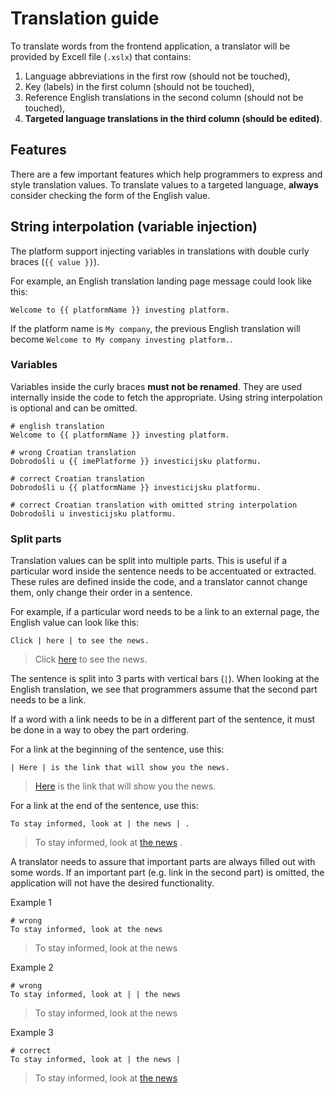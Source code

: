 # Translation guide

To translate words from the frontend application, a translator will be provided by Excell file (`.xslx`) that contains:

1. Language abbreviations in the first row (should not be touched),
2. Key (labels) in the first column (should not be touched),
3. Reference English translations in the second column (should not be touched),
4. **Targeted language translations in the third column (should be edited)**.

## Features

There are a few important features which help programmers to express and style translation values. To translate values to
a targeted language, **always** consider checking the form of the English value.

## String interpolation (variable injection)

The platform support injecting variables in translations with double curly braces (`{{ value }}`).

For example, an English translation landing page message could look like this:

```
Welcome to {{ platformName }} investing platform.
```

If the platform name is `My company`, the previous English translation will
become `Welcome to My company investing platform.`.

### Variables

Variables inside the curly braces **must not be renamed**. They are used internally inside the code to fetch the
appropriate. Using string interpolation is optional and can be omitted.

```
# english translation
Welcome to {{ platformName }} investing platform.

# wrong Croatian translation
Dobrodošli u {{ imePlatforme }} investicijsku platformu.

# correct Croatian translation
Dobrodošli u {{ platformName }} investicijsku platformu.

# correct Croatian translation with omitted string interpolation
Dobrodošli u investicijsku platformu.

```

### Split parts

Translation values can be split into multiple parts. This is useful if a particular word inside the sentence needs to be
accentuated or extracted. These rules are defined inside the code, and a translator cannot change them, only change
their order in a sentence.

For example, if a particular word needs to be a link to an external page, the English value can look like this:

```
Click | here | to see the news.
```

> Click [here]() to see the news.


The sentence is split into 3 parts with vertical bars (`|`). When looking at the English translation, we see that
programmers assume that the second part needs to be a link.

If a word with a link needs to be in a different part of the sentence, it must be done in a way to obey the part ordering.

For a link at the beginning of the sentence, use this:

```
| Here | is the link that will show you the news.
```

> [Here]() is the link that will show you the news.

For a link at the end of the sentence, use this:

```
To stay informed, look at | the news | .
```

> To stay informed, look at [the news]() .

A translator needs to assure that important parts are always filled out with some words. If an important part (e.g.
link in the second part) is omitted, the application will not have the desired functionality.

Example 1
```
# wrong
To stay informed, look at the news
```

> To stay informed, look at the news

Example 2
```
# wrong
To stay informed, look at | | the news
```

> To stay informed, look at the news

Example 3
```
# correct
To stay informed, look at | the news |
```

> To stay informed, look at [the news]()
